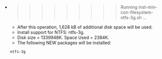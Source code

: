 * >>>>>>>>> Running inst-min-con-filesystem-ntfs-3g.sh ...
  * After this operation, 1,628 kB of additional disk space will be used.
  * Install support for NTFS: ntfs-3g.
  * Disk size = 1339948K. Space Used = 2384K.
  * The following NEW packages will be installed:
  ```bash
  ntfs-3g
  ```
